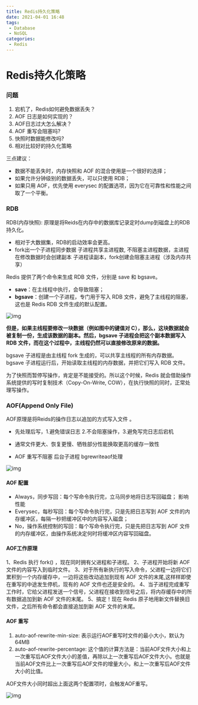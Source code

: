 ```yaml
---
title: Redis持久化策略
date: 2021-04-01 16:48
tags: 
 - Database
 - NoSQL
categories: 
 - Redis
---
```

# Redis持久化策略

### 问题

1.  宕机了，Redis如何避免数据丢失？
2.  AOF 日志是如何实现的？
3.  AOF日志过大怎么解决？
4.  AOF 重写会阻塞吗?
5.  快照时数据能修改吗?
6.  相对比较好的持久化策略



三点建议：

- 数据不能丢失时，内存快照和 AOF 的混合使用是一个很好的选择；
- 如果允许分钟级别的数据丢失，可以只使用 RDB；
- 如果只用 AOF，优先使用 everysec 的配置选项，因为它在可靠性和性能之间取了一个平衡。



### RDB

RDB(内存快照): 原理是将Reids在内存中的数据库记录定时dump到磁盘上的RDB持久化。

- 相对于大数据集，RDB的启动效率会更高。
- fork出一个子进程同步数据 子进程共享主进程数, 不阻塞主进程数据，主进程在修改数据时会创建副本 子进程读副本，fork创建会阻塞主进程（涉及内存共享）



 Redis 提供了两个命令来生成 RDB 文件，分别是 save 和 bgsave。

- **save**：在主线程中执行，会导致阻塞；
- **bgsave**：创建一个子进程，专门用于写入 RDB 文件，避免了主线程的阻塞，这也是 Redis RDB 文件生成的默认配置。

![img](https://static001.geekbang.org/resource/image/4d/cc/4dc5fb99a1c94f70957cce1ffef419cc.jpg)



**但是，如果主线程要修改一块数据（例如图中的键值对 C），那么，这块数据就会被复制一份，生成该数据的副本。然后，bgsave 子进程会把这个副本数据写入 RDB 文件，而在这个过程中，主线程仍然可以直接修改原来的数据。**

bgsave 子进程是由主线程 fork 生成的，可以共享主线程的所有内存数据。bgsave 子进程运行后，开始读取主线程的内存数据，并把它们写入 RDB 文件。 

为了快照而暂停写操作，肯定是不能接受的。所以这个时候，Redis 就会借助操作系统提供的写时复制技术（Copy-On-Write, COW），在执行快照的同时，正常处理写操作。



### AOF(Append Only File)

AOF原理是将Reids的操作日志以追加的方式写入文件 。

- 先处理后写，1.避免错误日志 2.不会阻塞操作，3.避免写完日志后宕机

- 通常文件更大、恢复更慢、牺牲部分性能换取更高的缓存一致性
- AOF 重写不阻塞  后台子进程 bgrewriteaof处理




![img](https://static001.geekbang.org/resource/image/72/f8/72f547f18dbac788c7d11yy167d7ebf8.jpg)


#### AOF 配置

- Always，同步写回：每个写命令执行完，立马同步地将日志写回磁盘； 影响性能
- Everysec，每秒写回：每个写命令执行完，只是先把日志写到 AOF 文件的内存缓冲区，每隔一秒把缓冲区中的内容写入磁盘；
- No，操作系统控制的写回：每个写命令执行完，只是先把日志写到 AOF 文件的内存缓冲区，由操作系统决定何时将缓冲区内容写回磁盘。



#### AOF工作原理

1、Redis 执行 fork() ，现在同时拥有父进程和子进程。
2、子进程开始将新 AOF 文件的内容写入到临时文件。
3、对于所有新执行的写入命令，父进程一边将它们累积到一个内存缓存中，一边将这些改动追加到现有 AOF 文件的末尾,这样样即使在重写的中途发生停机，现有的 AOF 文件也还是安全的。
4、当子进程完成重写工作时，它给父进程发送一个信号，父进程在接收到信号之后，将内存缓存中的所有数据追加到新 AOF 文件的末尾。
5、搞定！现在 Redis 原子地用新文件替换旧文件，之后所有命令都会直接追加到新 AOF 文件的末尾。



#### AOF 重写

1. auto-aof-rewrite-min-size: 表示运行AOF重写时文件的最小大小，默认为64MB
2. auto-aof-rewrite-percentage: 这个值的计算方法是：当前AOF文件大小和上一次重写后AOF文件大小的差值，再除以上一次重写后AOF文件大小。也就是当前AOF文件比上一次重写后AOF文件的增量大小，和上一次重写后AOF文件大小的比值。

AOF文件大小同时超出上面这两个配置项时，会触发AOF重写。




![img](https://static001.geekbang.org/resource/image/6b/e8/6b054eb1aed0734bd81ddab9a31d0be8.jpg)